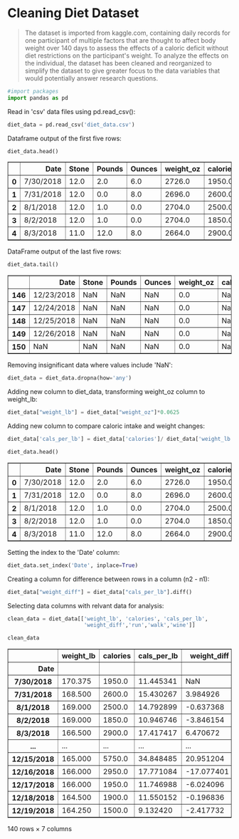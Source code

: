 # Cleaning Diet Dataset

>The dataset is imported from kaggle.com, containing daily records for one participant of multiple factors that are thought to affect body weight over 140 days to assess the effects of a caloric deficit without diet restrictions on the participant's weight.
>To analyze the effects on the individual, the dataset has been cleaned and reorganized to simplify the dataset to give greater focus to the data variables that would potentially answer research questions.


```python
#import packages
import pandas as pd
```

Read in 'csv' data files using pd.read_csv():


```python
diet_data = pd.read_csv('diet_data.csv')
```

Dataframe output of the first five rows:


```python
diet_data.head()
```




<div>
<style scoped>
    .dataframe tbody tr th:only-of-type {
        vertical-align: middle;
    }

    .dataframe tbody tr th {
        vertical-align: top;
    }

    .dataframe thead th {
        text-align: right;
    }
</style>
<table border="1" class="dataframe">
  <thead>
    <tr style="text-align: right;">
      <th></th>
      <th>Date</th>
      <th>Stone</th>
      <th>Pounds</th>
      <th>Ounces</th>
      <th>weight_oz</th>
      <th>calories</th>
      <th>cals_per_oz</th>
      <th>five_donuts</th>
      <th>walk</th>
      <th>run</th>
      <th>wine</th>
      <th>prot</th>
      <th>weight</th>
      <th>change</th>
    </tr>
  </thead>
  <tbody>
    <tr>
      <th>0</th>
      <td>7/30/2018</td>
      <td>12.0</td>
      <td>2.0</td>
      <td>6.0</td>
      <td>2726.0</td>
      <td>1950.0</td>
      <td>0.72</td>
      <td>1.0</td>
      <td>1.0</td>
      <td>0.0</td>
      <td>0.0</td>
      <td>0.0</td>
      <td>0.0</td>
      <td>-30.0</td>
    </tr>
    <tr>
      <th>1</th>
      <td>7/31/2018</td>
      <td>12.0</td>
      <td>0.0</td>
      <td>8.0</td>
      <td>2696.0</td>
      <td>2600.0</td>
      <td>0.96</td>
      <td>1.0</td>
      <td>0.0</td>
      <td>0.0</td>
      <td>0.0</td>
      <td>0.0</td>
      <td>0.0</td>
      <td>8.0</td>
    </tr>
    <tr>
      <th>2</th>
      <td>8/1/2018</td>
      <td>12.0</td>
      <td>1.0</td>
      <td>0.0</td>
      <td>2704.0</td>
      <td>2500.0</td>
      <td>0.92</td>
      <td>1.0</td>
      <td>1.0</td>
      <td>0.0</td>
      <td>0.0</td>
      <td>0.0</td>
      <td>0.0</td>
      <td>0.0</td>
    </tr>
    <tr>
      <th>3</th>
      <td>8/2/2018</td>
      <td>12.0</td>
      <td>1.0</td>
      <td>0.0</td>
      <td>2704.0</td>
      <td>1850.0</td>
      <td>0.68</td>
      <td>1.0</td>
      <td>1.0</td>
      <td>0.0</td>
      <td>1.0</td>
      <td>0.0</td>
      <td>0.0</td>
      <td>-40.0</td>
    </tr>
    <tr>
      <th>4</th>
      <td>8/3/2018</td>
      <td>11.0</td>
      <td>12.0</td>
      <td>8.0</td>
      <td>2664.0</td>
      <td>2900.0</td>
      <td>1.09</td>
      <td>1.0</td>
      <td>1.0</td>
      <td>0.0</td>
      <td>0.0</td>
      <td>0.0</td>
      <td>0.0</td>
      <td>14.0</td>
    </tr>
  </tbody>
</table>
</div>



DataFrame output of the last five rows:


```python
diet_data.tail()
```




<div>
<style scoped>
    .dataframe tbody tr th:only-of-type {
        vertical-align: middle;
    }

    .dataframe tbody tr th {
        vertical-align: top;
    }

    .dataframe thead th {
        text-align: right;
    }
</style>
<table border="1" class="dataframe">
  <thead>
    <tr style="text-align: right;">
      <th></th>
      <th>Date</th>
      <th>Stone</th>
      <th>Pounds</th>
      <th>Ounces</th>
      <th>weight_oz</th>
      <th>calories</th>
      <th>cals_per_oz</th>
      <th>five_donuts</th>
      <th>walk</th>
      <th>run</th>
      <th>wine</th>
      <th>prot</th>
      <th>weight</th>
      <th>change</th>
    </tr>
  </thead>
  <tbody>
    <tr>
      <th>146</th>
      <td>12/23/2018</td>
      <td>NaN</td>
      <td>NaN</td>
      <td>NaN</td>
      <td>0.0</td>
      <td>NaN</td>
      <td>#DIV/0!</td>
      <td>NaN</td>
      <td>NaN</td>
      <td>NaN</td>
      <td>NaN</td>
      <td>NaN</td>
      <td>NaN</td>
      <td>0.0</td>
    </tr>
    <tr>
      <th>147</th>
      <td>12/24/2018</td>
      <td>NaN</td>
      <td>NaN</td>
      <td>NaN</td>
      <td>0.0</td>
      <td>NaN</td>
      <td>#DIV/0!</td>
      <td>NaN</td>
      <td>NaN</td>
      <td>NaN</td>
      <td>NaN</td>
      <td>NaN</td>
      <td>NaN</td>
      <td>0.0</td>
    </tr>
    <tr>
      <th>148</th>
      <td>12/25/2018</td>
      <td>NaN</td>
      <td>NaN</td>
      <td>NaN</td>
      <td>0.0</td>
      <td>NaN</td>
      <td>#DIV/0!</td>
      <td>NaN</td>
      <td>NaN</td>
      <td>NaN</td>
      <td>NaN</td>
      <td>NaN</td>
      <td>NaN</td>
      <td>0.0</td>
    </tr>
    <tr>
      <th>149</th>
      <td>12/26/2018</td>
      <td>NaN</td>
      <td>NaN</td>
      <td>NaN</td>
      <td>0.0</td>
      <td>NaN</td>
      <td>#DIV/0!</td>
      <td>NaN</td>
      <td>NaN</td>
      <td>NaN</td>
      <td>NaN</td>
      <td>NaN</td>
      <td>NaN</td>
      <td>0.0</td>
    </tr>
    <tr>
      <th>150</th>
      <td>NaN</td>
      <td>NaN</td>
      <td>NaN</td>
      <td>NaN</td>
      <td>0.0</td>
      <td>NaN</td>
      <td>NaN</td>
      <td>NaN</td>
      <td>NaN</td>
      <td>NaN</td>
      <td>NaN</td>
      <td>NaN</td>
      <td>NaN</td>
      <td>NaN</td>
    </tr>
  </tbody>
</table>
</div>



Removing insignificant data where values include 'NaN':


```python
diet_data = diet_data.dropna(how='any')
```

Adding new column to diet_data, transforming weight_oz column to weight_lb:


```python
diet_data["weight_lb"] = diet_data["weight_oz"]*0.0625
```

Adding new column to compare caloric intake and weight changes:


```python
diet_data['cals_per_lb'] = diet_data['calories']/ diet_data['weight_lb']
```


```python
diet_data.head()
```




<div>
<style scoped>
    .dataframe tbody tr th:only-of-type {
        vertical-align: middle;
    }

    .dataframe tbody tr th {
        vertical-align: top;
    }

    .dataframe thead th {
        text-align: right;
    }
</style>
<table border="1" class="dataframe">
  <thead>
    <tr style="text-align: right;">
      <th></th>
      <th>Date</th>
      <th>Stone</th>
      <th>Pounds</th>
      <th>Ounces</th>
      <th>weight_oz</th>
      <th>calories</th>
      <th>cals_per_oz</th>
      <th>five_donuts</th>
      <th>walk</th>
      <th>run</th>
      <th>wine</th>
      <th>prot</th>
      <th>weight</th>
      <th>change</th>
      <th>weight_lb</th>
      <th>cals_per_lb</th>
    </tr>
  </thead>
  <tbody>
    <tr>
      <th>0</th>
      <td>7/30/2018</td>
      <td>12.0</td>
      <td>2.0</td>
      <td>6.0</td>
      <td>2726.0</td>
      <td>1950.0</td>
      <td>0.72</td>
      <td>1.0</td>
      <td>1.0</td>
      <td>0.0</td>
      <td>0.0</td>
      <td>0.0</td>
      <td>0.0</td>
      <td>-30.0</td>
      <td>170.375</td>
      <td>11.445341</td>
    </tr>
    <tr>
      <th>1</th>
      <td>7/31/2018</td>
      <td>12.0</td>
      <td>0.0</td>
      <td>8.0</td>
      <td>2696.0</td>
      <td>2600.0</td>
      <td>0.96</td>
      <td>1.0</td>
      <td>0.0</td>
      <td>0.0</td>
      <td>0.0</td>
      <td>0.0</td>
      <td>0.0</td>
      <td>8.0</td>
      <td>168.500</td>
      <td>15.430267</td>
    </tr>
    <tr>
      <th>2</th>
      <td>8/1/2018</td>
      <td>12.0</td>
      <td>1.0</td>
      <td>0.0</td>
      <td>2704.0</td>
      <td>2500.0</td>
      <td>0.92</td>
      <td>1.0</td>
      <td>1.0</td>
      <td>0.0</td>
      <td>0.0</td>
      <td>0.0</td>
      <td>0.0</td>
      <td>0.0</td>
      <td>169.000</td>
      <td>14.792899</td>
    </tr>
    <tr>
      <th>3</th>
      <td>8/2/2018</td>
      <td>12.0</td>
      <td>1.0</td>
      <td>0.0</td>
      <td>2704.0</td>
      <td>1850.0</td>
      <td>0.68</td>
      <td>1.0</td>
      <td>1.0</td>
      <td>0.0</td>
      <td>1.0</td>
      <td>0.0</td>
      <td>0.0</td>
      <td>-40.0</td>
      <td>169.000</td>
      <td>10.946746</td>
    </tr>
    <tr>
      <th>4</th>
      <td>8/3/2018</td>
      <td>11.0</td>
      <td>12.0</td>
      <td>8.0</td>
      <td>2664.0</td>
      <td>2900.0</td>
      <td>1.09</td>
      <td>1.0</td>
      <td>1.0</td>
      <td>0.0</td>
      <td>0.0</td>
      <td>0.0</td>
      <td>0.0</td>
      <td>14.0</td>
      <td>166.500</td>
      <td>17.417417</td>
    </tr>
  </tbody>
</table>
</div>



Setting the index to the 'Date' column:


```python
diet_data.set_index('Date', inplace=True)
```

Creating a column for difference between rows in a column (n2 - n1):


```python
diet_data["weight_diff"] = diet_data["cals_per_lb"].diff()
```

Selecting data columns with relvant data for analysis:


```python
clean_data = diet_data[['weight_lb', 'calories', 'cals_per_lb', 
                        'weight_diff','run','walk','wine']]
```


```python
clean_data
```




<div>
<style scoped>
    .dataframe tbody tr th:only-of-type {
        vertical-align: middle;
    }

    .dataframe tbody tr th {
        vertical-align: top;
    }

    .dataframe thead th {
        text-align: right;
    }
</style>
<table border="1" class="dataframe">
  <thead>
    <tr style="text-align: right;">
      <th></th>
      <th>weight_lb</th>
      <th>calories</th>
      <th>cals_per_lb</th>
      <th>weight_diff</th>
      <th>run</th>
      <th>walk</th>
      <th>wine</th>
    </tr>
    <tr>
      <th>Date</th>
      <th></th>
      <th></th>
      <th></th>
      <th></th>
      <th></th>
      <th></th>
      <th></th>
    </tr>
  </thead>
  <tbody>
    <tr>
      <th>7/30/2018</th>
      <td>170.375</td>
      <td>1950.0</td>
      <td>11.445341</td>
      <td>NaN</td>
      <td>0.0</td>
      <td>1.0</td>
      <td>0.0</td>
    </tr>
    <tr>
      <th>7/31/2018</th>
      <td>168.500</td>
      <td>2600.0</td>
      <td>15.430267</td>
      <td>3.984926</td>
      <td>0.0</td>
      <td>0.0</td>
      <td>0.0</td>
    </tr>
    <tr>
      <th>8/1/2018</th>
      <td>169.000</td>
      <td>2500.0</td>
      <td>14.792899</td>
      <td>-0.637368</td>
      <td>0.0</td>
      <td>1.0</td>
      <td>0.0</td>
    </tr>
    <tr>
      <th>8/2/2018</th>
      <td>169.000</td>
      <td>1850.0</td>
      <td>10.946746</td>
      <td>-3.846154</td>
      <td>0.0</td>
      <td>1.0</td>
      <td>1.0</td>
    </tr>
    <tr>
      <th>8/3/2018</th>
      <td>166.500</td>
      <td>2900.0</td>
      <td>17.417417</td>
      <td>6.470672</td>
      <td>0.0</td>
      <td>1.0</td>
      <td>0.0</td>
    </tr>
    <tr>
      <th>...</th>
      <td>...</td>
      <td>...</td>
      <td>...</td>
      <td>...</td>
      <td>...</td>
      <td>...</td>
      <td>...</td>
    </tr>
    <tr>
      <th>12/15/2018</th>
      <td>165.000</td>
      <td>5750.0</td>
      <td>34.848485</td>
      <td>20.951204</td>
      <td>0.0</td>
      <td>0.0</td>
      <td>0.0</td>
    </tr>
    <tr>
      <th>12/16/2018</th>
      <td>166.000</td>
      <td>2950.0</td>
      <td>17.771084</td>
      <td>-17.077401</td>
      <td>1.0</td>
      <td>1.0</td>
      <td>0.0</td>
    </tr>
    <tr>
      <th>12/17/2018</th>
      <td>166.000</td>
      <td>1950.0</td>
      <td>11.746988</td>
      <td>-6.024096</td>
      <td>0.0</td>
      <td>1.0</td>
      <td>0.0</td>
    </tr>
    <tr>
      <th>12/18/2018</th>
      <td>164.500</td>
      <td>1900.0</td>
      <td>11.550152</td>
      <td>-0.196836</td>
      <td>0.0</td>
      <td>1.0</td>
      <td>0.0</td>
    </tr>
    <tr>
      <th>12/19/2018</th>
      <td>164.250</td>
      <td>1500.0</td>
      <td>9.132420</td>
      <td>-2.417732</td>
      <td>0.0</td>
      <td>1.0</td>
      <td>1.0</td>
    </tr>
  </tbody>
</table>
<p>140 rows × 7 columns</p>
</div>




```python

```
